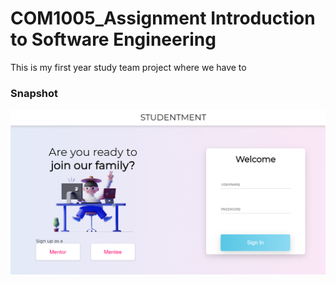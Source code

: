 # COM1005_Assignment Introduction to Software Engineering
This is my first year study team project where we have to 

### Snapshot
<img src="https://github.com/ren-tao01/COM1005-project/blob/master/images/ruby_snapshot1.PNG" alt="User homepage" width="600"/>
